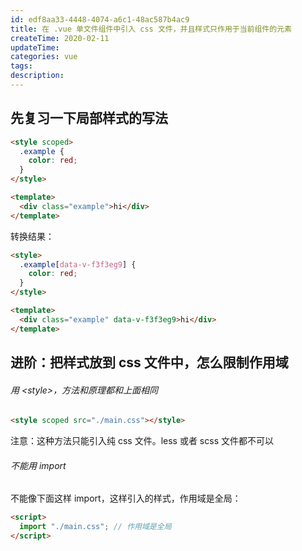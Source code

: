 ```yaml
---
id: edf8aa33-4448-4074-a6c1-48ac587b4ac9
title: 在 .vue 单文件组件中引入 css 文件，并且样式只作用于当前组件的元素
createTime: 2020-02-11
updateTime:
categories: vue
tags:
description:
---
```


## 先复习一下局部样式的写法

```html
<style scoped>
  .example {
    color: red;
  }
</style>

<template>
  <div class="example">hi</div>
</template>
```

转换结果：

```html
<style>
  .example[data-v-f3f3eg9] {
    color: red;
  }
</style>

<template>
  <div class="example" data-v-f3f3eg9>hi</div>
</template>
```

## 进阶：把样式放到 css 文件中，怎么限制作用域

###### 用 &lt;style&gt;，方法和原理都和上面相同

```html
<style scoped src="./main.css"></style>
```

注意：这种方法只能引入纯 css 文件。less 或者 scss 文件都不可以

###### 不能用 import

不能像下面这样 import，这样引入的样式，作用域是全局：

```html
<script>
  import "./main.css"; // 作用域是全局
</script>
```
